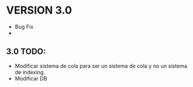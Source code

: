 # VERSION 3.0

- Bug Fix
- 

## 3.0 TODO:
- Modificar sistema de cola para ser un sistema de cola y no un sistema de indexing.
- Modificar DB
